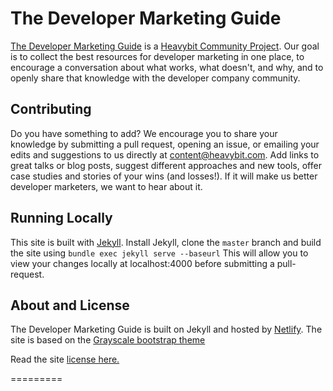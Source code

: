 # The Developer Marketing Guide

[The Developer Marketing Guide](https://www.devmarketingguide.com) is a [Heavybit Community Project](http://www.heavybit.com). Our goal is to collect the best resources for developer marketing in one place, to encourage a conversation about what works, what doesn't, and why, and to openly share that knowledge with the developer company community.

## Contributing

Do you have something to add? We encourage you to share your knowledge by submitting a pull request, opening an issue, or emailing your edits and suggestions to us directly at content@heavybit.com. Add links to great talks or blog posts, suggest different approaches and new tools, offer case studies and stories of your wins (and losses!). If it will make us better developer marketers, we want to hear about it.

## Running Locally

This site is built with [Jekyll](http://jekyllrb.com/). Install Jekyll, clone the `master` branch and build the site using `bundle exec jekyll serve --baseurl` This will allow you to view your changes locally at localhost:4000 before submitting a pull-request.

## About and License

The Developer Marketing Guide is built on Jekyll and hosted by [Netlify](https://www.netlify.com/). The site is based on the [Grayscale bootstrap theme](http://ironsummitmedia.github.io/startbootstrap-grayscale/)

Read the site [license here.](https://github.com/heavybit/devmarketingguide/blob/gh-pages/LICENCE)

=========

